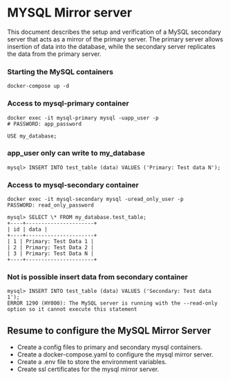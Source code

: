 # MYSQL Mirror server

This document describes the setup and verification of a MySQL secondary server that acts as a mirror of the primary server. The primary server allows insertion of data into the database, while the secondary server replicates the data from the primary server.

### Starting the MySQL containers

```
docker-compose up -d
```

### Access to mysql-primary container

```
docker exec -it mysql-primary mysql -uapp_user -p
# PASSWORD: app_password
```

```
USE my_database;
```

### app_user only can write to my_database

```
mysql> INSERT INTO test_table (data) VALUES ('Primary: Test data N');
```

### Access to mysql-secondary container

```
docker exec -it mysql-secondary mysql -uread_only_user -p
PASSWORD: read_only_password

mysql> SELECT \* FROM my_database.test_table;
+----+----------------------+
| id | data |
+----+----------------------+
| 1 | Primary: Test Data 1 |
| 2 | Primary: Test Data 2 |
| 3 | Primary: Test Data N |
+----+----------------------+
```

### Not is possible insert data from secondary container

```
mysql> INSERT INTO test_table (data) VALUES ('Secondary: Test data 1');
ERROR 1290 (HY000): The MySQL server is running with the --read-only option so it cannot execute this statement
```

## Resume to configure the MySQL Mirror Server

- Create a config files to primary and secondary mysql containers.
- Create a docker-compose.yaml to configure the mysql mirror server.
- Create a .env file to store the environment variables.
- Create ssl certificates for the mysql mirror server.
